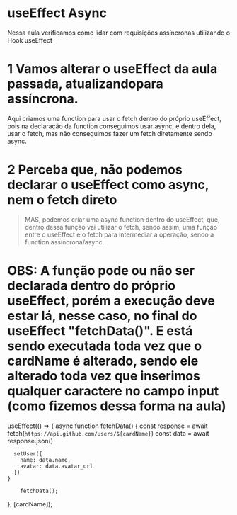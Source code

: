 # useEffect Async
Nessa aula verificamos como lidar com requisições assíncronas utilizando o Hook useEffect

# 1 Vamos alterar o useEffect da aula passada, atualizandopara assíncrona.
Aqui criamos uma function para usar o fetch dentro do próprio useEffect, pois na declaração da function conseguimos usar   async, e dentro dela, usar o fetch, mas não conseguimos fazer um fetch diretamente sendo async.

# 2 Perceba que, não podemos declarar o useEffect como async, nem o fetch direto
> MAS, podemos criar uma async function dentro do useEffect, que, dentro dessa função vai utilizar o fetch, sendo assim, uma função entre o useEffect e o fetch para intermediar a operação, sendo a function assíncrona/async.

# OBS: A função pode ou não ser declarada dentro do próprio useEffect, porém a execução deve estar lá, nesse caso, no final do useEffect "fetchData()". E está sendo executada toda vez que o cardName é alterado, sendo ele alterado toda vez que inserimos qualquer caractere no campo input (como fizemos dessa forma na aula)
  useEffect(() => {
    async function fetchData() {
      const response = await fetch(`https://api.github.com/users/${cardName}`)
      const data = await response.json()

      setUser({
        name: data.name,
        avatar: data.avatar_url
      })
    }

        fetchData();
}, [cardName]);


